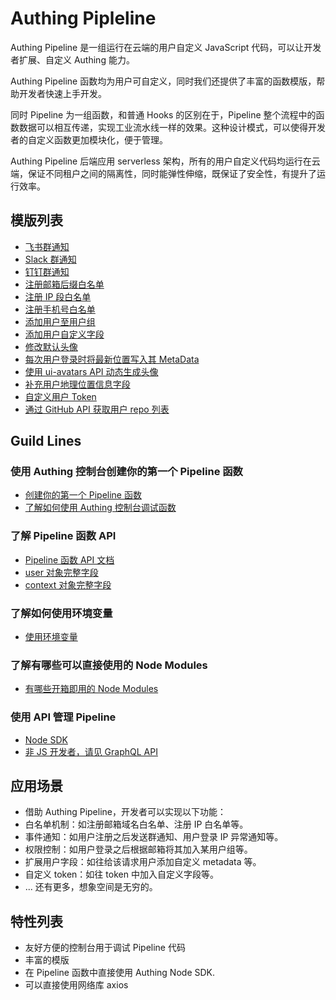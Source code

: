 # Authing Pipleline 

Authing Pipeline 是一组运行在云端的用户自定义 JavaScript 代码，可以让开发者扩展、自定义 Authing 能力。

Authing Pipeline 函数均为用户可自定义，同时我们还提供了丰富的函数模版，帮助开发者快速上手开发。

同时 Pipeline 为一组函数，和普通 Hooks 的区别在于，Pipeline 整个流程中的函数数据可以相互传递，实现工业流水线一样的效果。这种设计模式，可以使得开发者的自定义函数更加模块化，便于管理。

Authing Pipeline 后端应用 serverless 架构，所有的用户自定义代码均运行在云端，保证不同租户之间的隔离性，同时能弹性伸缩，既保证了安全性，有提升了运行效率。

## 模版列表

- [飞书群通知](./src/templates/lark-notify.js)
- [Slack 群通知](./src/templates/slack-notify.js)
- [钉钉群通知](./src/templates/dingtalk-notify.js)
- [注册邮箱后缀白名单](./src/templates/email-domain-whitelist.js)
- [注册 IP 段白名单](./src/templates/ip-range-whitelist.js)
- [注册手机号白名单](./src/templates/phone-whitelist.js)
- [添加用户至用户组](./src/templates/add-user-to-group.js)
- [添加用户自定义字段](./src/templates/persist-metadata.js)
- [修改默认头像](./src/templates/change-default-avatar.js)
- [每次用户登录时将最新位置写入其 MetaData](./src/templates/add-location-to-metadata.js)
- [使用 ui-avatars API 动态生成头像](./src/templates/change-avatar-to-ui-avatars.js)
- [补充用户地理位置信息字段](./src.src/templates/fill-user-address-field.js)
- [自定义用户 Token](./src/templates/add-token-field.js)
- [通过 GitHub API 获取用户 repo 列表](./src/templates/get-repos-from-github-api.js)

## Guild Lines

### 使用 Authing 控制台创建你的第一个 Pipeline 函数

- [创建你的第一个 Pipeline 函数](https://docs.authing.cn/authing/extensibility/pipeline/write-your-first-pipeline-function)
- [了解如何使用 Authing 控制台调试函数](https://docs.authing.cn/authing/extensibility/pipeline/how-to-debug)

### 了解 Pipeline 函数 API

- [Pipeline 函数 API 文档](https://docs.authing.cn/authing/extensibility/pipeline/pipeline-function-api-doc)
- [user 对象完整字段](https://docs.authing.cn/authing/extensibility/pipeline/user-object)
- [context 对象完整字段](https://docs.authing.cn/authing/extensibility/pipeline/context-object)

### 了解如何使用环境变量

- [使用环境变量](https://docs.authing.cn/authing/extensibility/pipeline/env)

### 了解有哪些可以直接使用的 Node Modules

- [有哪些开箱即用的 Node Modules](https://docs.authing.cn/authing/extensibility/pipeline/available-node-modules)


### 使用 API 管理 Pipeline

- [Node SDK](https://docs.authing.cn/authing/extensibility/pipeline/node-sdk)
- [非 JS 开发者，请见 GraphQL API](https://docs.authing.cn/authing/extensibility/pipeline/node-sdk)


## 应用场景

- 借助 Authing Pipeline，开发者可以实现以下功能：
- 白名单机制：如注册邮箱域名白名单、注册 IP 白名单等。
- 事件通知：如用户注册之后发送群通知、用户登录 IP 异常通知等。
- 权限控制：如用户登录之后根据邮箱将其加入某用户组等。
- 扩展用户字段：如往给该请求用户添加自定义 metadata 等。
- 自定义  token：如往 token 中加入自定义字段等。
- ... 还有更多，想象空间是无穷的。

## 特性列表

- 友好方便的控制台用于调试 Pipeline 代码
- 丰富的模版
- 在 Pipeline 函数中直接使用 Authing Node SDK.
- 可以直接使用网络库 axios

